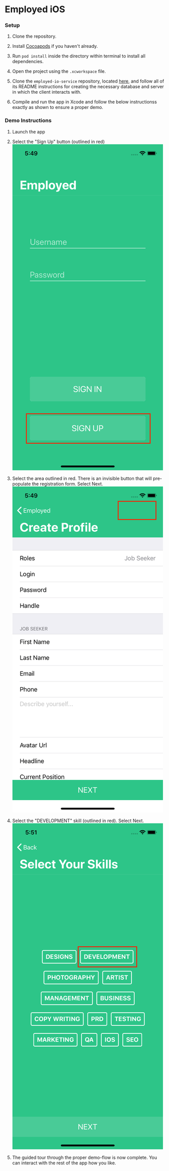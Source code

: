 # Employed iOS

### Setup

1. Clone the repository.

2. Install [Cocoapods](https://cocoapods.org/) if you haven't already.

3. Run `pod install` inside the directory within terminal to install all dependencies.

4. Open the project using the `.xcworkspace` file.

5. Clone the `employed-io-service` repository, located [here](https://github.com/Snwspeckle/employed-io-service), and follow all of its README instructions for creating the necessary database and server in which the client interacts with.

6. Compile and run the app in Xcode and follow the below instructionss exactly as shown to ensure a proper demo.

### Demo Instructions
1. Launch the app

2. Select the "Sign Up" button (outlined in red)
![Step 2](https://github.com/Snwspeckle/employed-io-ios/blob/master/Screenshots/Step2.png)

3. Select the area outlined in red. There is an invisible button that will pre-populate the registration form. Select Next.
![Step 3](https://github.com/Snwspeckle/employed-io-ios/blob/master/Screenshots/Step3.png)

4. Select the "DEVELOPMENT" skill (outlined in red). Select Next.
![Step 4](https://github.com/Snwspeckle/employed-io-ios/blob/master/Screenshots/Step4.png)

5. The guided tour through the proper demo-flow is now complete. You can interact with the rest of the app how you like.